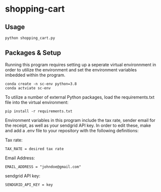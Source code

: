 # shopping-cart

## Usage
```
python shopping_cart.py
```

## Packages & Setup
Running this program requires setting up a seperate virtual environnment in order to utilize the environment and set the environment variables imbedded within the program.

```
conda create -n sc-env python=3.8
conda actviate sc-env
```

To utilize a number of external Python packages, load the requirements.txt file into the virtual environment:

```
pip install -r requirements.txt
```

Environment variables in this program include the tax rate, sender email for the receipt, as well as your sendgrid API key. In order to edit these, make and add a .env file to your repository with the following definitions:

Tax rate:
```
TAX_RATE = desired tax rate
```
Email Address:
```
EMAIL_ADDRESS = "johndoe@gmail.com"
```

sendgrid API key:
```
SENDGRID_API_KEY = key


